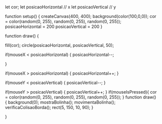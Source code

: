 let cor;
let posicaoHorizontal // x
let posicaoVertical // y

function setup() {
  createCanvas(400, 400);
  background(color(100,0,0));
  cor = color(random(0, 255), random(0, 255), random(0, 255));
  posicaoHorizontal = 200
  posicaoVertical = 200
}


function draw() {
  
  fill(cor);
  circle(posicaoHorizontal, posicaoVertical, 50);
  
  if(mouseX < posicaoHorizontal) {
    posicaoHorizontal--;
    
    
  }
  
  if(mouseX > posicaoHorizontal) {
    posicaoHorizontal++;
  }
  
  if(mouseY < posicaoVertical) {
    posicaoVertical--;
  }
  
  if(mouseY > posicaoVertical) {
    posicaoVertical++;
  }
  if(mouseIsPressed){
    cor = color(random(0, 255), random(0, 255), random(0, 255));
}
function draw() {
    background(0);
    mostraBolinha();
    movimentaBolinha();
    verificaColisaoBorda();
    rect(5, 150, 10, 90);
}

  
}
